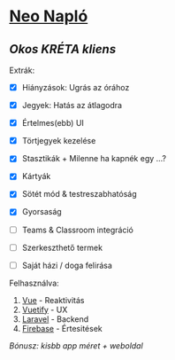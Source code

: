 # **[Neo Napló](http://filc-naplo.herokuapp.com/)**
## *Okos KRÉTA kliens*
Extrák:
 - [x] Hiányzások: Ugrás az órához
 - [x] Jegyek: Hatás az átlagodra
 - [x] Értelmes(ebb) UI
 - [x] Törtjegyek kezelése
 - [x] Stasztikák + Milenne ha kapnék egy ...?
 - [x] Kártyák
 - [x] Sötét mód & testreszabhatóság
 - [x] Gyorsaság
 - [ ] Teams & Classroom integráció
 - [ ] Szerkeszthető termek
 - [ ] Saját házi / doga felirása


Felhasználva:
1. [Vue](https://vuejs.org) - Reaktivitás
2. [Vuetify](https://vuetifyjs.com) - UX
3. [Laravel](https://laravel.com) - Backend
4. [Firebase](https://firebase.google.com/) - Értesitések

*Bónusz: kisbb app méret + weboldal*